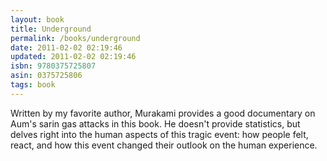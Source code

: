 ```yaml
---
layout: book
title: Underground
permalink: /books/underground
date: 2011-02-02 02:19:46
updated: 2011-02-02 02:19:46
isbn: 9780375725807
asin: 0375725806
tags: book
---
```

Written by my favorite author, Murakami provides a good documentary on Aum's
sarin gas attacks in this book. He doesn't provide statistics, but delves right
into the human aspects of this tragic event&colon; how people felt, react, and
how this event changed their outlook on the human experience.
